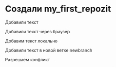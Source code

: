 ﻿# Создали my_first_repozit

Добавили текст

Добавили текст через браузер

 Добавим текст локально

 Добавили текст в новой ветке newbranch

 Разрешаем конфликт
 
